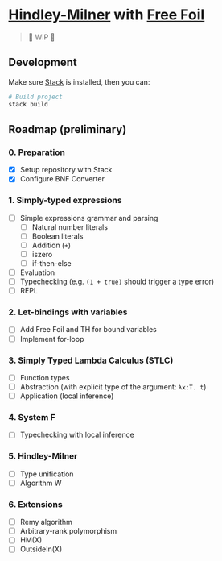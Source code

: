 # [Hindley-Milner](https://en.wikipedia.org/wiki/Hindley%E2%80%93Milner_type_system) with [Free Foil](https://github.com/fizruk/free-foil)

> 🚧 WIP 🚧

## Development

Make sure [Stack](https://docs.haskellstack.org/en/stable) is installed, then you can:

```sh
# Build project
stack build
```

## Roadmap (preliminary)

### 0. Preparation

- [x] Setup repository with Stack
- [x] Configure BNF Converter

### 1. Simply-typed expressions

- [ ] Simple expressions grammar and parsing
  - [ ] Natural number literals
  - [ ] Boolean literals
  - [ ] Addition (`+`)
  - [ ] iszero
  - [ ] if-then-else
- [ ] Evaluation
- [ ] Typechecking (e.g. `(1 + true)` should trigger a type error)
- [ ] REPL

### 2. Let-bindings with variables

- [ ] Add Free Foil and TH for bound variables
- [ ] Implement for-loop

### 3. Simply Typed Lambda Calculus (STLC)

- [ ] Function types
- [ ] Abstraction (with explicit type of the argument: `λx:T. t`)
- [ ] Application (local inference)

### 4. System F

- [ ] Typechecking with local inference

### 5. Hindley-Milner

- [ ] Type unification
- [ ] Algorithm W

### 6. Extensions

- [ ] Remy algorithm
- [ ] Arbitrary-rank polymorphism
- [ ] HM(X)
- [ ] OutsideIn(X)

